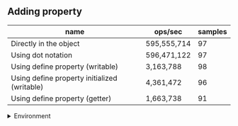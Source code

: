 ## Adding property

|name|ops/sec|samples|
|-|-|-|
|Directly in the object|595,555,714|97|
|Using dot notation|596,471,122|97|
|Using define property (writable)|3,163,788|98|
|Using define property initialized (writable)|4,361,472|96|
|Using define property (getter)|1,663,738|91|


<details>
<summary>Environment</summary>

* __Machine:__ linux x64 | 2 vCPUs | 6.8GB Mem
* __Run:__ Sat Oct 14 2023 01:29:21 GMT+0000 (Coordinated Universal Time)
</details>

<!--
{"environment":{"platform":"linux","arch":"x64","cpus":2,"totalMemory":6.759757995605469},"benchmarks":[{"name":"Directly in the object","hz":595555713.8000968,"cycles":7,"stats":{"deviation":4.299449143677617e-11,"mean":1.6791040314586895e-9,"moe":8.556241232431379e-12,"rme":0.509571835462649,"sem":4.365429200220091e-12,"variance":1.8485262939070196e-21}},{"name":"Using dot notation","hz":596471121.984627,"cycles":6,"stats":{"deviation":7.660166058257041e-11,"mean":1.6765270993719175e-9,"moe":1.5244331653814474e-11,"rme":0.9092803605456485,"sem":7.777720231537998e-12,"variance":5.867814404007322e-21}},{"name":"Using define property (writable)","hz":3163788.1397338696,"cycles":7,"stats":{"deviation":2.2436651272362915e-9,"mean":3.160767901747421e-7,"moe":4.442230313305567e-10,"rme":0.14054275579202424,"sem":2.2664440374007996e-10,"variance":5.034033203176245e-18}},{"name":"Using define property initialized (writable)","hz":4361472.398087336,"cycles":4,"stats":{"deviation":3.1376009150194913e-9,"mean":2.2928036881272855e-7,"moe":6.276509027601343e-10,"rme":0.27374820880229245,"sem":3.202300524286399e-10,"variance":9.844539501931149e-18}},{"name":"Using define property (getter)","hz":1663737.9572259483,"cycles":4,"stats":{"deviation":4.025372932155702e-8,"mean":6.010561913652321e-7,"moe":8.270685317582153e-9,"rme":1.3760253095132777,"sem":4.21973740692967e-9,"variance":1.6203627242931793e-15}}]}-->
